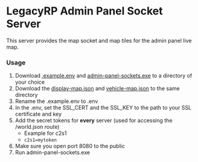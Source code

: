 # LegacyRP Admin Panel Socket Server

This server provides the map socket and map tiles for the admin panel live map.

### Usage

1. Download [.example.env](.example.env) and [admin-panel-sockets.exe](admin-panel-sockets.exe) to a directory of your choice
2. Download the [display-map.json](display-map.json) and [vehicle-map.json](vehicle-map.json) to the same directory
3. Rename the .example.env to .env
4. In the .env, set the SSL_CERT and the SSL_KEY to the path to your SSL certificate and key
5. Add the secret tokens for **every** server (used for accessing the /world.json route)
    - Example for c2s1
    - `c2s1=mytoken`
6. Make sure you open port 8080 to the public
7. Run admin-panel-sockets.exe

